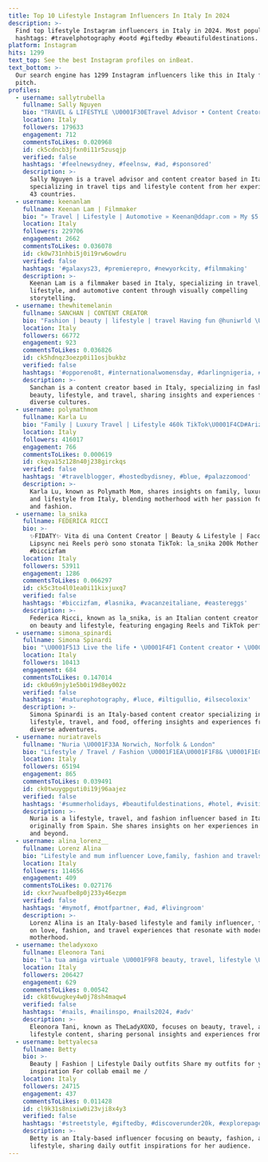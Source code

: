```yaml
---
title: Top 10 Lifestyle Instagram Influencers In Italy In 2024
description: >-
  Find top lifestyle Instagram influencers in Italy in 2024. Most popular
  hashtags: #travelphotography #ootd #giftedby #beautifuldestinations.
platform: Instagram
hits: 1299
text_top: See the best Instagram profiles on inBeat.
text_bottom: >-
  Our search engine has 1299 Instagram influencers like this in Italy for you to
  pitch.
profiles:
  - username: sallytrubella
    fullname: Sally Nguyen
    bio: "TRAVEL & LIFESTYLE \U0001F30ETravel Advisor • Content Creator • Travel Tips \U0001F3E1Boston \U0001F4CD43 Countries \U0001F6E9️TikTok270K \U0001F423 @theadventuresofmilajo @sallytrubella_oceanblu"
    location: Italy
    followers: 179633
    engagement: 712
    commentsToLikes: 0.020968
    id: ck5cdncb3jfxn0i11r5zusqjp
    verified: false
    hashtags: '#feelnewsydney, #feelnsw, #ad, #sponsored'
    description: >-
      Sally Nguyen is a travel advisor and content creator based in Italy,
      specializing in travel tips and lifestyle content from her experiences in
      43 countries.
  - username: keenanlam
    fullname: Keenan Lam | Filmmaker
    bio: "» Travel | Lifestyle | Automotive » Keenan@ddapr.com » My $5 Video LUT\U0001F447\U0001F3FC #TeamGalaxy"
    location: Italy
    followers: 229706
    engagement: 2662
    commentsToLikes: 0.036078
    id: ck0w731nhbi5j0i19rw6owdru
    verified: false
    hashtags: '#galaxys23, #premierepro, #newyorkcity, #filmmaking'
    description: >-
      Keenan Lam is a filmmaker based in Italy, specializing in travel,
      lifestyle, and automotive content through visually compelling
      storytelling.
  - username: thewhitemelanin
    fullname: SANCHAN | CONTENT CREATOR
    bio: "Fashion | beauty | lifestyle | travel Having fun @huniwrld \U0001F1F3\U0001F1EC \U0001F1EF\U0001F1F5"
    location: Italy
    followers: 66772
    engagement: 923
    commentsToLikes: 0.036826
    id: ck5hdnqz3oezp0i11osjbukbz
    verified: false
    hashtags: '#opporeno8t, #internationalwomensday, #darlingnigeria, #empressbraids'
    description: >-
      Sanchan is a content creator based in Italy, specializing in fashion,
      beauty, lifestyle, and travel, sharing insights and experiences from
      diverse cultures.
  - username: polymathmom
    fullname: Karla Lu
    bio: "Family | Luxury Travel | Lifestyle 460k TikTok\U0001F4CD#Arizona ✈️California #Mom #Latina #Travel #Fashion Founder: @thepolymathmom \U0001F4E9: karla@godandbeauty.com"
    location: Italy
    followers: 416017
    engagement: 766
    commentsToLikes: 0.000619
    id: ckqva15z128n40j238girckqs
    verified: false
    hashtags: '#travelblogger, #hostedbydisney, #blue, #palazzomood'
    description: >-
      Karla Lu, known as Polymath Mom, shares insights on family, luxury travel,
      and lifestyle from Italy, blending motherhood with her passion for travel
      and fashion.
  - username: la_snika
    fullname: FEDERICA RICCI
    bio: >-
      ✨FIDATY✨ Vita di una Content Creator | Beauty & Lifestyle | Faccio i
      Lipsync nei Reels però sono stonata TikTok: la_snika 200k Mother Of
      #biccizfam
    location: Italy
    followers: 53911
    engagement: 1286
    commentsToLikes: 0.066297
    id: ck5c3to4l01ea0i11kixjuxq7
    verified: false
    hashtags: '#biccizfam, #lasnika, #vacanzeitaliane, #eastereggs'
    description: >-
      Federica Ricci, known as la_snika, is an Italian content creator focusing
      on beauty and lifestyle, featuring engaging Reels and TikTok performances.
  - username: simona_spinardi
    fullname: Simona Spinardi
    bio: "\U0001F513 Live the life • \U0001F4F1 Content creator • \U0001F6CD\U0001F457\U0001F436\U0001F333| Lifestyle \U0001F30D✈\U0001F6F5 \U0001F6A2| Travel \U0001F35D\U0001F37E\U0001FAD5 \U0001F368| Food \U0001F4CC\U0001F469‍\U0001F4BB\U0001F4E9 \U0001F4BB| simonaspin@hotmail.it"
    location: Italy
    followers: 10413
    engagement: 684
    commentsToLikes: 0.147014
    id: ck0u69njy1e5b0i19d8ey002z
    verified: false
    hashtags: '#naturephotography, #luce, #iltigullio, #ilsecoloxix'
    description: >-
      Simona Spinardi is an Italy-based content creator specializing in
      lifestyle, travel, and food, offering insights and experiences from her
      diverse adventures.
  - username: nuriatravels
    fullname: "Nuria \U0001F33A Norwich, Norfolk & London"
    bio: "Lifestyle / Travel / Fashion \U0001F1EA\U0001F1F8& \U0001F1EC\U0001F1E7 (Spaniard living in the UK) Breast Cancer Survivor \U0001F380 \U0001F4AA\U0001F3FC Creator/Admin @damestravel Collaborations DM ✉️"
    location: Italy
    followers: 65194
    engagement: 865
    commentsToLikes: 0.039491
    id: ck0twuygpguti0i19j96aajez
    verified: false
    hashtags: '#summerholidays, #beautifuldestinations, #hotel, #visititalia'
    description: >-
      Nuria is a lifestyle, travel, and fashion influencer based in Italy,
      originally from Spain. She shares insights on her experiences in the UK
      and beyond.
  - username: alina_lorenz__
    fullname: Lorenz Alina
    bio: "Lifestyle and mum influencer Love,family, fashion and travels Qui trovate un pezzo del mio\U0001F90E -15%@motf_official: aline241"
    location: Italy
    followers: 114656
    engagement: 409
    commentsToLikes: 0.027176
    id: ckxr7wuafbe8p0j233y46ezpm
    verified: false
    hashtags: '#mymotf, #motfpartner, #ad, #livingroom'
    description: >-
      Lorenz Alina is an Italy-based lifestyle and family influencer, focusing
      on love, fashion, and travel experiences that resonate with modern
      motherhood.
  - username: theladyxoxo
    fullname: Eleonora Tani
    bio: "la tua amiga virtuale \U0001F9F8 beauty, travel, lifestyle \U0001FA84 ✎ thelady@artisti.show-reel.it"
    location: Italy
    followers: 206427
    engagement: 629
    commentsToLikes: 0.00542
    id: ck8t6wugkey4w0j78sh4maqw4
    verified: false
    hashtags: '#nails, #nailinspo, #nails2024, #adv'
    description: >-
      Eleonora Tani, known as TheLadyXOXO, focuses on beauty, travel, and
      lifestyle content, sharing personal insights and experiences from Italy.
  - username: bettyalecsa
    fullname: Betty
    bio: >-
      Beauty | Fashion | Lifestyle Daily outfits Share my outfits for your
      inspiration For collab email me /
    location: Italy
    followers: 24715
    engagement: 437
    commentsToLikes: 0.011428
    id: cl9k31s8nixiw0i23vji8x4y3
    verified: false
    hashtags: '#streetstyle, #giftedby, #discoverunder20k, #explorepage'
    description: >-
      Betty is an Italy-based influencer focusing on beauty, fashion, and
      lifestyle, sharing daily outfit inspirations for her audience.
---
```


